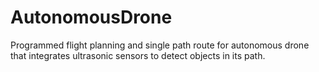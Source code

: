 # AutonomousDrone
Programmed flight planning and single path route for autonomous drone that integrates ultrasonic sensors to detect objects in its path.
